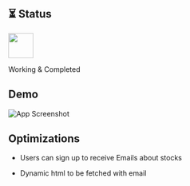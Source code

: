 ## ⏳ Status

<img src="https://media.discordapp.net/attachments/795866620412428330/953591751019462666/svgviewer-png-output.png" width="50px"><p>Working & Completed</p>

## Demo

![App Screenshot](https://cdn.discordapp.com/attachments/827860774163841024/950773974009249892/loser-stock-api-demo.jpg)


## Optimizations

- Users can sign up to receive Emails about stocks

- Dynamic html to be fetched with email
